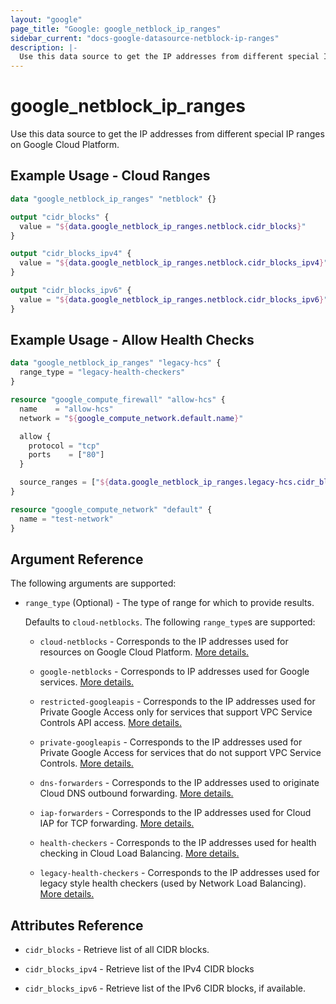 ```yaml
---
layout: "google"
page_title: "Google: google_netblock_ip_ranges"
sidebar_current: "docs-google-datasource-netblock-ip-ranges"
description: |-
  Use this data source to get the IP addresses from different special IP ranges on Google Cloud Platform.
---
```


# google_netblock_ip_ranges

Use this data source to get the IP addresses from different special IP ranges on Google Cloud Platform.

## Example Usage - Cloud Ranges

```tf
data "google_netblock_ip_ranges" "netblock" {}

output "cidr_blocks" {
  value = "${data.google_netblock_ip_ranges.netblock.cidr_blocks}"
}

output "cidr_blocks_ipv4" {
  value = "${data.google_netblock_ip_ranges.netblock.cidr_blocks_ipv4}"
}

output "cidr_blocks_ipv6" {
  value = "${data.google_netblock_ip_ranges.netblock.cidr_blocks_ipv6}"
}
```

## Example Usage - Allow Health Checks

```tf
data "google_netblock_ip_ranges" "legacy-hcs" {
  range_type = "legacy-health-checkers"
}

resource "google_compute_firewall" "allow-hcs" {
  name    = "allow-hcs"
  network = "${google_compute_network.default.name}"

  allow {
    protocol = "tcp"
    ports    = ["80"]
  }

  source_ranges = ["${data.google_netblock_ip_ranges.legacy-hcs.cidr_blocks_ipv4}"]
}

resource "google_compute_network" "default" {
  name = "test-network"
}
```

## Argument Reference

The following arguments are supported:

* `range_type` (Optional) - The type of range for which to provide results.

  Defaults to `cloud-netblocks`. The following `range_type`s are supported:

  * `cloud-netblocks` - Corresponds to the IP addresses used for resources on Google Cloud Platform. [More details.](https://cloud.google.com/compute/docs/faq#where_can_i_find_product_name_short_ip_ranges)

  * `google-netblocks` - Corresponds to IP addresses used for Google services. [More details.](https://support.google.com/a/answer/33786?hl=en)

  * `restricted-googleapis` - Corresponds to the IP addresses used for Private Google Access only for services that support VPC Service Controls API access. [More details.](https://cloud.google.com/vpc/docs/private-access-options#domain-vips)

  * `private-googleapis` - Corresponds to the IP addresses used for Private Google Access for services that do not support VPC Service Controls. [More details.](https://cloud.google.com/vpc/docs/private-access-options#domain-vips)

  * `dns-forwarders` - Corresponds to the IP addresses used to originate Cloud DNS outbound forwarding. [More details.](https://cloud.google.com/dns/zones/#creating-forwarding-zones)

  * `iap-forwarders` - Corresponds to the IP addresses used for Cloud IAP for TCP forwarding. [More details.](https://cloud.google.com/iap/docs/using-tcp-forwarding)

  * `health-checkers` - Corresponds to the IP addresses used for health checking in Cloud Load Balancing. [More details.](https://cloud.google.com/load-balancing/docs/health-checks)

  * `legacy-health-checkers` - Corresponds to the IP addresses used for legacy style health checkers (used by Network Load Balancing). [ More details.](https://cloud.google.com/load-balancing/docs/health-checks)


## Attributes Reference

* `cidr_blocks` - Retrieve list of all CIDR blocks.

* `cidr_blocks_ipv4` - Retrieve list of the IPv4 CIDR blocks

* `cidr_blocks_ipv6` - Retrieve list of the IPv6 CIDR blocks, if available.
